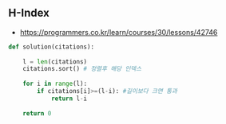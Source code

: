 ## H-Index

- https://programmers.co.kr/learn/courses/30/lessons/42746

~~~python
def solution(citations):
    
    l = len(citations)
    citations.sort() # 정렬후 해당 인덱스 
    
    for i in range(l):
        if citations[i]>=(l-i): #길이보다 크면 통과
            return l-i
    
    return 0
    
~~~



